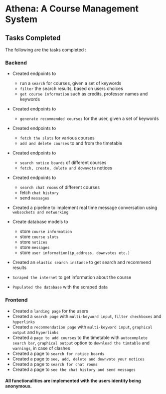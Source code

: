 # Athena: A Course Management System

## Tasks Completed
The following are the tasks completed :

### Backend
- Created endpoints to 
    - run a `search` for courses, given a set of keywords
    - `filter` the search results, based on users choices
    - `get course information` such as credits, professor names and keywords

- Created endpoints to 
    - `generate recommended courses` for the user, given a set of keywords

- Created endpoints to 
    - `fetch the slots` for various courses
    - `add and delete courses` to and from the timetable

- Created endpoints to
    - `search notice boards` of different courses
    - `fetch, create, delete and downvote` notices

- Created endpoints to
    - `search chat rooms` of different courses
    - fetch `chat history`
    - send `messages`

- Created a pipeline to implement real time message conversation using `websockets and networking`

- Create database models to
    - store `course information`
    - store `course slots`
    - store `notices`
    - store `messages`
    - store `user information(ip_address, downvotes etc.)`

- Created an `elastic search instance` to get search and recommend results
- `Scraped the internet` to get information about the course
- `Populated the database` with the scraped data

### Frontend

- Created a `landing page` for the users
- Created a `search page` with `multi-keyword input`, `filter checkboxes` and `hyperlinks`
- Created a `recommendation page` with `multi-keyword input`, `graphical output` and `hyperlinks`
- Created a `page to add courses` to the timetable with `autocomplete search bar`, `graphical output` option to `download the timtable` and `warnings`, in case of clashes
- Created a page to `search for notice boards`
- Created a page to `see, add, delete and downvote your notices`
- Created a page to `search for chat rooms`
- Created a page to `see the chat history and send messages`


#### All functionalities are implemented with the users identity being anonymous.